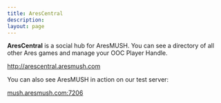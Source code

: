 ```yaml
---
title: AresCentral
description:
layout: page
---
```


**AresCentral** is a social hub for AresMUSH. You can see a directory of all other Ares games and manage your OOC Player Handle.  

<a href="http://arescentral.aresmush.com">http://arescentral.aresmush.com</a>

You can also see AresMUSH in action on our test server:

<a href="telnet://telnet:mush.aresmush.com:7206">mush.aresmush.com:7206</a>